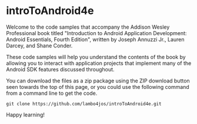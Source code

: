 introToAndroid4e
================

Welcome to the code samples that accompany the Addison Wesley Professional book titled "Introduction to Android Application Development: Android Essentials, Fourth Edition", written by Joseph Annuzzi Jr., Lauren Darcey, and Shane Conder.

These code samples will help you understand the contents of the book by allowing you to interact with application projects that implement many of the Android SDK features discussed throughout.

You can download the files as a zip package using the ZIP download button seen towards the top of this page, or you could use the following command from a command line to get the code.

`git clone https://github.com/lambo4jos/introToAndroid4e.git`

Happy learning!
